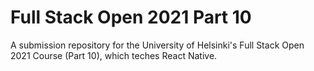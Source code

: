 # Full Stack Open 2021 Part 10

A submission repository for the University of Helsinki's Full Stack Open 2021 Course (Part 10), which teches React Native.
